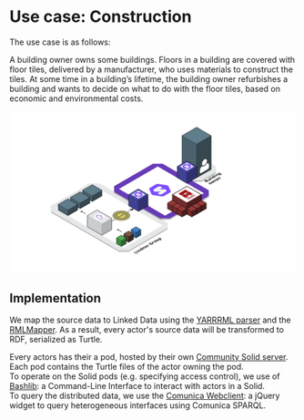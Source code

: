 # Use case: Construction

The use case is as follows:

A building owner owns some buildings.
Floors in a building are covered with floor tiles, delivered by a manufacturer,
who uses materials to construct the tiles.
At some time in a building’s lifetime, the building owner refurbishes a building
and wants to decide on what to do with the floor tiles, based on economic and
environmental costs.

![Construction use case](img/construction-use-case.png)

## Implementation

We map the source data to Linked Data using the [YARRRML parser][yarrrml-parser]
and the [RMLMapper][rmlmapper].
As a result, every actor's source data will be transformed to RDF, serialized as Turtle.

Every actors has their a pod, hosted by their own [Community Solid server][css].
Each pod contains the Turtle files of the actor owning the pod.</br>
To operate on the Solid pods (e.g. specifying access control),
we use of [Bashlib][bashlib]: a Command-Line Interface to interact with actors in a Solid.</br>
To query the distributed data, we use the [Comunica Webclient][comunica-webclient]:
a jQuery widget to query heterogeneous interfaces using Comunica SPARQL.

<!-- Refs -->
[comunica-webclient]: https://github.com/comunica/jQuery-Widget.js
[css]: https://github.com/CommunitySolidServer/CommunitySolidServer
[bashlib]: https://github.com/SolidLabResearch/Bashlib
[rmlmapper]: https://github.com/RMLio/rmlmapper-java
[yarrrml-parser]: https://github.com/RMLio/yarrrml-parser/tree/development/lib